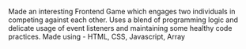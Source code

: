Made an interesting Frontend Game which engages two individuals in competing against each other. 
Uses a blend of programming logic and delicate usage of event listeners and maintaining some healthy code practices. 
Made using - HTML, CSS, Javascript, Array
